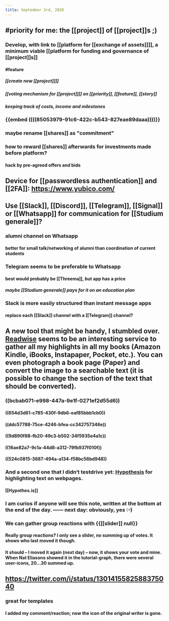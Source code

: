 ```yaml
---
title: September 3rd, 2020
---
```


## #priority for me: the [[project]] of [[project]]s ;)
### Develop, with link to [[platform for [[exchange of assets]]]], a minimum viable [[platform for funding and governance of [[project]]s]]
#### #feature
##### [[create new [[project]]]]

##### [[voting mechanism for [[project]]]] on [[priority]], [[feature]], [[story]]

##### keeping track of costs, income and milestones

### {{embed ((((85053979-91c6-422c-b543-827eae89daaa))))}}

### maybe rename [[shares]] as "commitment"

### how to reward [[shares]] afterwards for investments made before platform?
#### hack by pre-agreed offers and bids

## Device for [[passwordless authentication]] and [[2FA]]: https://www.yubico.com/

## Use [[Slack]], [[Discord]], [[Telegram]], [[Signal]] or [[Whatsapp]] for communication for [[Studium generale]]?
### alumni channel on Whatsapp
#### better for small talk/networking of alumni than coordination of current students

### Telegram seems to be preferable to Whatsapp
#### best would probably be [[Threema]], but app has a price
##### maybe [[Studium generale]] pays for it on an education plan

### Slack is more easily structured than instant message apps
#### replace each [[Slack]] channel with a [[Telegram]] channel?

## A new tool that might be handy, I stumbled over. [Readwise](https://readwise.io) seems to be an interesting service to gather all my highlights in all my books (Amazon Kindle, iBooks, Instapaper, Pocket, etc.). You can even photograph a book page (Paper) and convert the image to a searchable text (it is possible to change the section of the text that should be converted).
### ((bcbab071-e998-447a-9e1f-0271ef2d55d6))
#### ((654d3d61-c785-430f-9db6-eaf85bbb1cb0))

#### ((ddc57788-75ce-4246-bfea-cc342757346e))

#### ((9d890f88-fb20-49c3-b502-34f5935e4a1c))

#### ((16ae82a7-9c1a-44d8-a312-79fb937f010f))

#### ((524c0815-3687-494a-a134-f58bc56bd948))

### And a second one that I didn‘t testdrive yet: [Hypothesis](https://web.hypothes.is/) for highlighting text on webpages.
#### [[Hypothes.is]]

### I am curios if anyone will see this note, written at the bottom at the end of the day. —— __next day: obviously, yes__ :-)

### We can gather group reactions with {{[[slider]] null}}
#### Really group reactions? I only see a slider, no summing up of votes. It shows who last moved it though.

#### It should – I moved it again (next day) – now, it shows your vote and mine. When Nat Eliasons showed it in the tutorial-graph, there were several user-icons, 20...30 summed up.

## https://twitter.com/i/status/1301415582588375040
### great for templates
#### I added my comment/reaction; now the icon of the original writer is gone.
